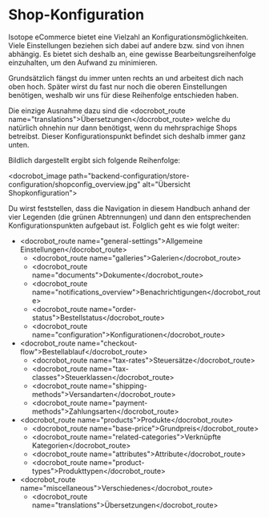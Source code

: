 # Shop-Konfiguration

Isotope eCommerce bietet eine Vielzahl an Konfigurationsmöglichkeiten. Viele Einstellungen beziehen sich dabei auf andere bzw. sind von ihnen abhängig. Es bietet sich deshalb an, eine gewisse Bearbeitungsreihenfolge einzuhalten, um den Aufwand zu minimieren.

Grundsätzlich fängst du immer unten rechts an und arbeitest dich nach oben hoch. Später wirst du fast nur noch die oberen Einstellungen benötigen, weshalb wir uns für diese Reihenfolge entschieden haben.

Die einzige Ausnahme dazu sind die <docrobot_route name="translations">Übersetzungen</docrobot_route> welche du natürlich ohnehin nur dann benötigst, wenn du mehrsprachige Shops betreibst. Dieser Konfigurationspunkt befindet sich deshalb immer ganz unten.

Bildlich dargestellt ergibt sich folgende Reihenfolge:

<docrobot_image path="backend-configuration/store-configuration/shopconfig_overview.jpg" alt="Übersicht Shopkonfiguration">

Du wirst feststellen, dass die Navigation in diesem Handbuch anhand der vier Legenden (die grünen Abtrennungen) und dann den entsprechenden Konfigurationspunkten aufgebaut ist. Folglich geht es wie folgt weiter:

* <docrobot_route name="general-settings">Allgemeine Einstellungen</docrobot_route>
	* <docrobot_route name="galleries">Galerien</docrobot_route>
	* <docrobot_route name="documents">Dokumente</docrobot_route>
	* <docrobot_route name="notifications_overview">Benachrichtigungen</docrobot_route>
	* <docrobot_route name="order-status">Bestellstatus</docrobot_route>
	* <docrobot_route name="configuration">Konfigurationen</docrobot_route>
* <docrobot_route name="checkout-flow">Bestellablauf</docrobot_route>
	* <docrobot_route name="tax-rates">Steuersätze</docrobot_route>
	* <docrobot_route name="tax-classes">Steuerklassen</docrobot_route>
	* <docrobot_route name="shipping-methods">Versandarten</docrobot_route>
	* <docrobot_route name="payment-methods">Zahlungsarten</docrobot_route>
* <docrobot_route name="products">Produkte</docrobot_route>
	* <docrobot_route name="base-price">Grundpreis</docrobot_route>
	* <docrobot_route name="related-categories">Verknüpfte Kategorien</docrobot_route>
	* <docrobot_route name="attributes">Attribute</docrobot_route>
	* <docrobot_route name="product-types">Produkttypen</docrobot_route>
* <docrobot_route name="miscellaneous">Verschiedenes</docrobot_route>
	* <docrobot_route name="translations">Übersetzungen</docrobot_route>
	
